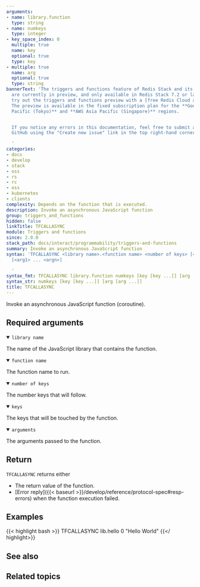 ```yaml
---
arguments:
- name: library.function
  type: string
- name: numkeys
  type: integer
- key_space_index: 0
  multiple: true
  name: key
  optional: true
  type: key
- multiple: true
  name: arg
  optional: true
  type: string
bannerText: 'The triggers and functions feature of Redis Stack and its documentation
  are currently in preview, and only available in Redis Stack 7.2 or later. You can
  try out the triggers and functions preview with a [free Redis Cloud account](https://redis.com/try-free/?utm_source=redisio&utm_medium=referral&utm_campaign=2023-09-try_free&utm_content=cu-redis_cloud_users).
  The preview is available in the fixed subscription plan for the **Google Cloud Asia
  Pacific (Tokyo)** and **AWS Asia Pacific (Singapore)** regions.


  If you notice any errors in this documentation, feel free to submit an issue to
  GitHub using the "Create new issue" link in the top right-hand corner of this page.

  '
categories:
- docs
- develop
- stack
- oss
- rs
- rc
- oss
- kubernetes
- clients
complexity: Depends on the function that is executed.
description: Invoke an asynchronous JavaScript function
group: triggers_and_functions
hidden: false
linkTitle: TFCALLASYNC
module: Triggers and functions
since: 2.0.0
stack_path: docs/interact/programmability/triggers-and-functions
summary: Invoke an asynchronous JavaScript function
syntax: 'TFCALLASYNC <library name>.<function name> <number of keys> [<key1> ... <keyn>]
  [<arg1> ... <argn>]

  '
syntax_fmt: TFCALLASYNC library.function numkeys [key [key ...]] [arg [arg ...]]
syntax_str: numkeys [key [key ...]] [arg [arg ...]]
title: TFCALLASYNC
---
```


Invoke an asynchronous JavaScript function (coroutine).

## Required arguments

<details open>
<summary><code>library name</code></summary>

The name of the JavaScript library that contains the function.
</details>

<details open>
<summary><code>function name</code></summary>

The function name to run.
</details>

<details open>
<summary><code>number of keys</code></summary>

The number keys that will follow.
</details>

<details open>
<summary><code>keys</code></summary>

The keys that will be touched by the function.
</details>

<details open>
<summary><code>arguments</code></summary>

The arguments passed to the function.
</details>

## Return

`TFCALLASYNC` returns either

* The return value of the function.
* [Error reply]({{< baseurl >}}/develop/reference/protocol-spec#resp-errors) when the function execution failed.

## Examples

{{< highlight bash >}}
TFCALLASYNC lib.hello 0
"Hello World"
{{</ highlight>}}

## See also

## Related topics
